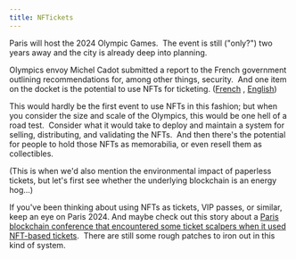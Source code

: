 ```yaml
---
title: NFTickets
---
```

Paris will host the 2024 Olympic Games.  The event is still ("only?") two years away and the city is already deep into planning.

Olympics envoy Michel Cadot submitted a report to the French government outlining recommendations for, among other things, security.  And one item on the docket is the potential to use NFTs for ticketing. ([French](https://journalducoin.com/defi/blockchain-rescousse-jo-paris-2024-web-3/) , [English](https://cointelegraph.com/news/nft-ticketing-may-catch-on-faster-in-france-after-uefa-championship-debacle))

This would hardly be the first event to use NFTs in this fashion; but when you consider the size and scale of the Olympics, this would be one hell of a road test.  Consider what it would take to deploy and maintain a system for selling, distributing, and validating the NFTs.  And then there's the potential for people to hold those NFTs as memorabilia, or even resell them as collectibles.

(This is when we'd also mention the environmental impact of paperless tickets, but let's first see whether the underlying blockchain is an energy hog...)

If you've been thinking about using NFTs as tickets, VIP passes, or similar, keep an eye on Paris 2024. And maybe check out this story about a [Paris blockchain conference that encountered some ticket scalpers when it used NFT-based tickets](https://www.theblock.co/post/153562/a-paris-crypto-conference-suffers-a-curious-case-of-nft-ticket-scalping-gone-wrong).  There are still some rough patches to iron out in this kind of system.